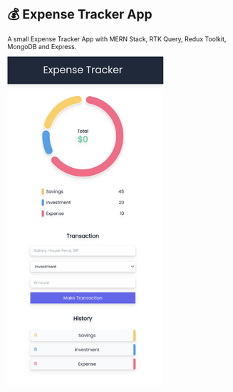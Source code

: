 # 💰 Expense Tracker App

A small Expense Tracker App with MERN Stack, RTK Query, Redux Toolkit, MongoDB and Express.

<img src = "demo_display/log_in_page.png" width="350" >

